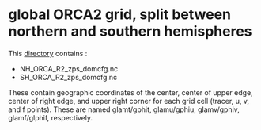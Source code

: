 # global ORCA2 grid, split between northern and southern hemispheres

This [directory](https://ige-meom-opendap.univ-grenoble-alpes.fr/thredds/catalog/meomopendap/extract/SASIP/grids/Split_ORCA2/catalog.html) contains :

   - NH_ORCA_R2_zps_domcfg.nc
   - SH_ORCA_R2_zps_domcfg.nc

These contain geographic coordinates of the center, center of upper edge, center of right edge, and upper right corner for each grid cell (tracer, u, v, and f points). 
These are named glamt/gphit, glamu/gphiu, glamv/gphiv, glamf/glphif, respectively.
